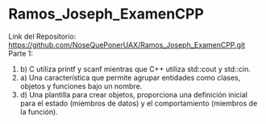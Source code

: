 # Ramos_Joseph_ExamenCPP
Link del Repositorio: https://github.com/NoseQuePonerUAX/Ramos_Joseph_ExamenCPP.git
Parte 1:
1. b) C utiliza printf y scanf mientras que C++ utiliza std::cout y std::cin.
2. a) Una característica que permite agrupar entidades como clases, objetos y funciones bajo un nombre.
3. d) Una plantilla para crear objetos, proporciona una definición inicial para el estado (miembros de datos) y el comportamiento (miembros de la función).
